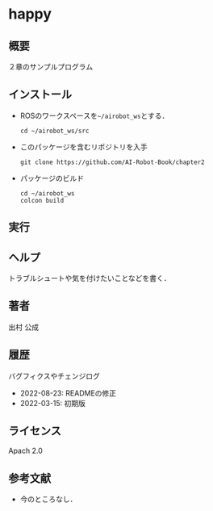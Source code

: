 # happy
## 概要
２章のサンプルプログラム 


## インストール
- ROSのワークスペースを`~/airobot_ws`とする．
  ```
  cd ~/airobot_ws/src
  ```

- このパッケージを含むリポジトリを入手
  ```
  git clone https://github.com/AI-Robot-Book/chapter2
  ```

- パッケージのビルド
  ```
  cd ~/airobot_ws
  colcon build 
  ```


## 実行  


## ヘルプ
トラブルシュートや気を付けたいことなどを書く．
　
 
## 著者
出村 公成


## 履歴
バグフィクスやチェンジログ
- 2022-08-23: READMEの修正
- 2022-03-15: 初期版


## ライセンス
Apach 2.0 


## 参考文献
- 今のところなし．
